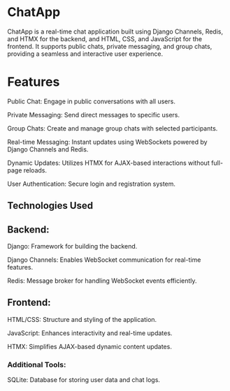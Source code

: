 # ChatApp

ChatApp is a real-time chat application built using Django Channels, Redis, and HTMX for the backend, and HTML, CSS, and JavaScript for the frontend. It supports public chats, private messaging, and group chats, providing a seamless and interactive user experience.

# Features

Public Chat: Engage in public conversations with all users.

Private Messaging: Send direct messages to specific users.

Group Chats: Create and manage group chats with selected participants.

Real-time Messaging: Instant updates using WebSockets powered by Django Channels and Redis.

Dynamic Updates: Utilizes HTMX for AJAX-based interactions without full-page reloads.

User Authentication: Secure login and registration system.

## Technologies Used

## Backend:

Django: Framework for building the backend.

Django Channels: Enables WebSocket communication for real-time features.

Redis: Message broker for handling WebSocket events efficiently.

## Frontend:

HTML/CSS: Structure and styling of the application.

JavaScript: Enhances interactivity and real-time updates.

HTMX: Simplifies AJAX-based dynamic content updates.

### Additional Tools:

SQLite: Database for storing user data and chat logs.
